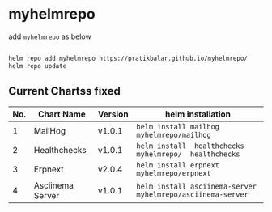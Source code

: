 # myhelmrepo

add `myhelmrepo` as below

```bash

helm repo add myhelmrepo https://pratikbalar.github.io/myhelmrepo/
helm repo update

```

## Current Chartss fixed

| No. | Chart Name | Version | helm installation |
|-----|------------|---------|-------------------|
| 1 | MailHog | v1.0.1 | ```helm install mailhog myhelmrepo/mailhog``` |
| 2 | Healthchecks | v1.0.1 | ```helm install  healthchecks myhelmrepo/  healthchecks``` |
| 3 | Erpnext | v2.0.4 |```helm install erpnext myhelmrepo/erpnext```  |
| 4 | Asciinema Server | v1.0.1 |```helm install asciinema-server myhelmrepo/asciinema-server```  |

